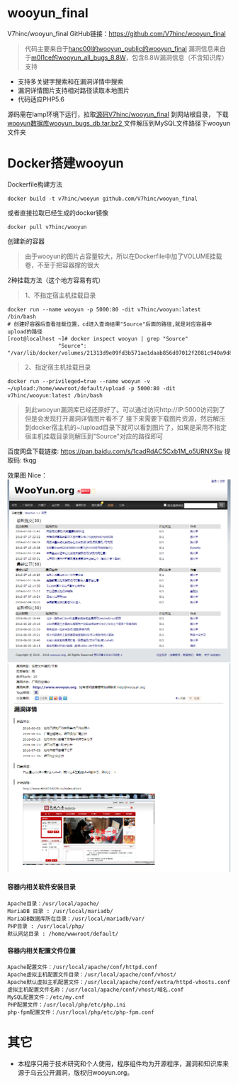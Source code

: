 # wooyun_final
V7hinc/wooyun_final GitHub链接：https://github.com/V7hinc/wooyun_final
>代码主要来自于[hanc00l的wooyun_public的wooyun_final](https://github.com/hanc00l/wooyun_public)
漏洞信息来自于[m0l1ce的wooyun_all_bugs_8.8W](https://github.com/m0l1ce/wooyunallbugs)，包含8.8W漏洞信息（不含知识库）
支持
+ 支持多关键字搜索和在漏洞详情中搜索
+ 漏洞详情图片支持相对路径读取本地图片
+ 代码适应PHP5.6

源码需在lamp环境下运行，拉取[源码V7hinc/wooyun_final](https://github.com/V7hinc/wooyun_final) 到网站根目录，
下载[wooyun数据库wooyun_bugs_db.tar.bz2
](https://github.com/V7hinc/wooyun_final/releases/tag/1.0) 文件解压到MySQL文件路径下wooyun文件夹

# Docker搭建wooyun
Dockerfile构建方法
```shell script
docker build -t v7hinc/wooyun github.com/V7hinc/wooyun_final
```
或者直接拉取已经生成的docker镜像
```shell script
docker pull v7hinc/wooyun
```
创建新的容器
> 由于wooyun的图片占容量较大，所以在Dockerfile中加了VOLUME挂载卷，不至于把容器撑的很大

2种挂载方法（这个地方容易有坑）
> 1、不指定宿主机挂载目录
```shell script
docker run --name wooyun -p 5000:80 -dit v7hinc/wooyun:latest /bin/bash
# 创建好容器后查看挂载位置，cd进入查询结果"Source"后面的路径,就是对应容器中upload的路径
[root@localhost ~]# docker inspect wooyun | grep "Source"
                "Source": "/var/lib/docker/volumes/21313d9e09fd3b571ae1daab856d07012f2081c940a9d839c121fa62f7f43764/_data",
```
> 2、指定宿主机挂载目录
```shell script
docker run --privileged=true --name wooyun -v ~/upload:/home/wwwroot/default/upload -p 5000:80 -dit v7hinc/wooyun:latest /bin/bash
```
>到此wooyun漏洞库已经还原好了。可以通过访问http://IP:5000访问到了
>但是会发现打开漏洞详情图片看不了
>接下来需要下载图片资源，然后解压到docker宿主机的~/upload目录下就可以看到图片了，如果是采用不指定宿主机挂载目录则解压到"Source"对应的路径即可

百度网盘下载链接: https://pan.baidu.com/s/1cadRdAC5Cxb1M_o5URNXSw 提取码: tkqg

效果图 Nice：
![index_final](index.png)
![search_final](bug_detail.png)

#### 容器内相关软件安装目录
```
Apache目录：/usr/local/apache/
MariaDB 目录 : /usr/local/mariadb/
MariaDB数据库所在目录：/usr/local/mariadb/var/
PHP目录 : /usr/local/php/
默认网站目录 : /home/wwwroot/default/
```
#### 容器内相关配置文件位置
```
Apache配置文件：/usr/local/apache/conf/httpd.conf
Apache虚拟主机配置文件目录：/usr/local/apache/conf/vhost/
Apache默认虚拟主机配置文件：/usr/local/apache/conf/extra/httpd-vhosts.conf
虚拟主机配置文件名称：/usr/local/apache/conf/vhost/域名.conf
MySQL配置文件：/etc/my.cnf
PHP配置文件：/usr/local/php/etc/php.ini
php-fpm配置文件：/usr/local/php/etc/php-fpm.conf
```

# 其它

+ 本程序只用于技术研究和个人使用，程序组件均为开源程序，漏洞和知识库来源于乌云公开漏洞，版权归wooyun.org。

